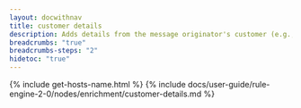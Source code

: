 ```yaml
---
layout: docwithnav
title: customer details
description: Adds details from the message originator's customer (e.g., name, email, country) to either the message data or the message metadata.
breadcrumbs: "true"
breadcrumbs-steps: "2"
hidetoc: "true"
---
```


{% include get-hosts-name.html %}
{% include docs/user-guide/rule-engine-2-0/nodes/enrichment/customer-details.md %}
